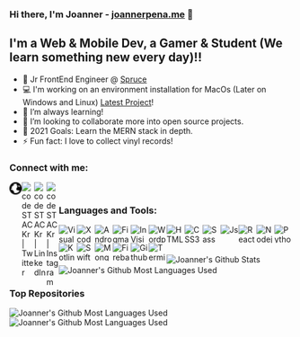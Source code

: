 ### Hi there, I'm Joanner - [joannerpena.me][website] 👋

<!-- [![Website](https://img.shields.io/website?label=codeSTACKr.com&style=for-the-badge&url=https%3A%2F%2Fcodestackr.com)](https://codestackr.com)
[![Twitter Follow](https://img.shields.io/twitter/follow/codeSTACKr?color=1DA1F2&logo=twitter&style=for-the-badge)](https://twitter.com/intent/follow?original_referer=https%3A%2F%2Fgithub.com%2FcodeSTACKr&screen_name=codeSTACKr) -->

## I'm a Web & Mobile Dev, a Gamer & Student (We learn something new every day)!!

- 💼 Jr FrontEnd Engineer @ [Spruce](https://sprucetech.com)
- 💻 I'm working on an environment installation for MacOs (Later on Windows and Linux) [Latest Project][latestproject]!
- 🌱 I’m always learning!
- 👯 I’m looking to collaborate more into open source projects.
- 🥅 2021 Goals: Learn the MERN stack in depth.
- ⚡ Fun fact: I love to collect vinyl records!

### Connect with me:

[<img align="left" alt="codeSTACKr.com" width="22px" src="https://raw.githubusercontent.com/iconic/open-iconic/master/svg/globe.svg" />][website]
[<img align="left" alt="codeSTACKr | Twitter" width="22px" src="https://cdn.jsdelivr.net/npm/simple-icons@v3/icons/twitter.svg" />][twitter]
[<img align="left" alt="codeSTACKr | LinkedIn" width="22px" src="https://cdn.jsdelivr.net/npm/simple-icons@v3/icons/linkedin.svg" />][linkedin]
[<img align="left" alt="codeSTACKr | Instagram" width="22px" src="https://cdn.jsdelivr.net/npm/simple-icons@v3/icons/instagram.svg" />][instagram]

<br />

### Languages and Tools:

<img align="left" alt="Visual Studio Code" height="32" width="32" src="https://cdn.jsdelivr.net/npm/simple-icons@v5/icons/visualstudiocode.svg">
<img align="left" alt="Xcode" height="32" width="32" src="https://cdn.jsdelivr.net/npm/simple-icons@v5/icons/xcode.svg" />
<img align="left" alt="Android Studio" height="32" width="32" src="https://cdn.jsdelivr.net/npm/simple-icons@v5/icons/androidstudio.svg">
<img align="left" alt="Figma" height="32" width="32" src="https://cdn.jsdelivr.net/npm/simple-icons@v5/icons/figma.svg">
<img align="left" alt="InVision" height="32" width="32" src="https://cdn.jsdelivr.net/npm/simple-icons@v5/icons/invision.svg">
<img align="left" alt="Wordpress" height="32" width="32" src="https://cdn.jsdelivr.net/npm/simple-icons@v5/icons/wordpress.svg">
<img align="left" alt="HTML5" height="32" width="32" src="https://cdn.jsdelivr.net/npm/simple-icons@v5/icons/html5.svg">
<img align="left" alt="CSS3" height="32" width="32" src="https://cdn.jsdelivr.net/npm/simple-icons@v5/icons/css3.svg">
<img align="left" alt="Sass" height="32" width="32" src="https://cdn.jsdelivr.net/npm/simple-icons@v5/icons/sass.svg">
<img align="left" alt="Js" height="32" width="32" src="https://cdn.jsdelivr.net/npm/simple-icons@v5/icons/javascript.svg">
<img align="left" alt="Reactjs" height="32" width="32" src="https://cdn.jsdelivr.net/npm/simple-icons@v5/icons/react.svg">
<img align="left" alt="Nodejs" height="32" width="32" src="https://cdn.jsdelivr.net/npm/simple-icons@v5/icons/nodedotjs.svg">
<img align="left" alt="Python" height="32" width="32" src="https://cdn.jsdelivr.net/npm/simple-icons@v5/icons/python.svg">
<img align="left" alt="Kotlin" height="32" width="32" src="https://cdn.jsdelivr.net/npm/simple-icons@v5/icons/kotlin.svg">
<img align="left" alt="Swift" height="32" width="32" src="https://cdn.jsdelivr.net/npm/simple-icons@v5/icons/swift.svg">
<img align="left" alt="MongoDB" height="32" width="32" src="https://cdn.jsdelivr.net/npm/simple-icons@v5/icons/mongodb.svg">
<img align="left" alt="Firebase" height="32" width="32" src="https://cdn.jsdelivr.net/npm/simple-icons@v5/icons/firebase.svg">
<img align="left" alt="Github" height="32" width="32" src="https://cdn.jsdelivr.net/npm/simple-icons@v5/icons/github.svg">
<img align="left" alt="Terminal" height="32" width="32" src="https://cdn.jsdelivr.net/npm/simple-icons@v5/icons/windowsterminal.svg">

<br />
<br />
<br />

<img align="center" alt="Joanner's Github Stats" src="https://github-readme-stats-joannerpena.vercel.app/api?username=joannerpena&show_icons=true&include_all_commits=true&theme=material-palenight&hide_border=true&hide=contribs&count_private=true"/>
<img align="center" alt="Joanner's Github Most Languages Used" src="https://github-readme-stats-joannerpena.vercel.app/api/top-langs/?username=joannerpena&layout=compact&theme=material-palenight&hide_border=true" />

### Top Repositories

<a href="https://github.com/joannerpena/Mac-Environment-Installer">
    <img align="left" alt="Joanner's Github Most Languages Used" src="https://github-readme-stats-joannerpena.vercel.app/api/pin/?username=joannerpena&repo=Mac-Environment-Installer&layout=compact&theme=material-palenight&hide_border=true" />
</a>
<a href="https://github.com/joannerpena/BudgetBase">
    <img align="left" alt="Joanner's Github Most Languages Used" src="https://github-readme-stats-joannerpena.vercel.app/api/pin/?username=joannerpena&repo=BudgetBase&layout=compact&theme=material-palenight&hide_border=true" />
</a>

<!-- ---

### 📕 Latest Blog Posts

<!-- BLOG-POST-LIST:START -->
<!-- BLOG-POST-LIST:END -->

<!-- --- -->

<!-- <details>
  <summary>:zap: Recent GitHub Activity</summary>

<!--START_SECTION:activity-->
<!--END_SECTION:activity-->

<!-- </details> -->

<!-- <details>
  <summary>:zap: GitHub Stats</summary>

  <img align="left" alt="codeSTACKr's GitHub Stats" src="https://github-readme-stats.codestackr.vercel.app/api?username=codeSTACKr&show_icons=true&hide_border=true" />

</details> -->

[website]: https://joannerpena.me
[latestproject]: https://github.com/joannerpena/Mac-Environment-Installer
[twitter]: https://twitter.com/joannerpena
[instagram]: https://instagram.com/joannerpena06
[linkedin]: https://linkedin.com/in/joannerpena
